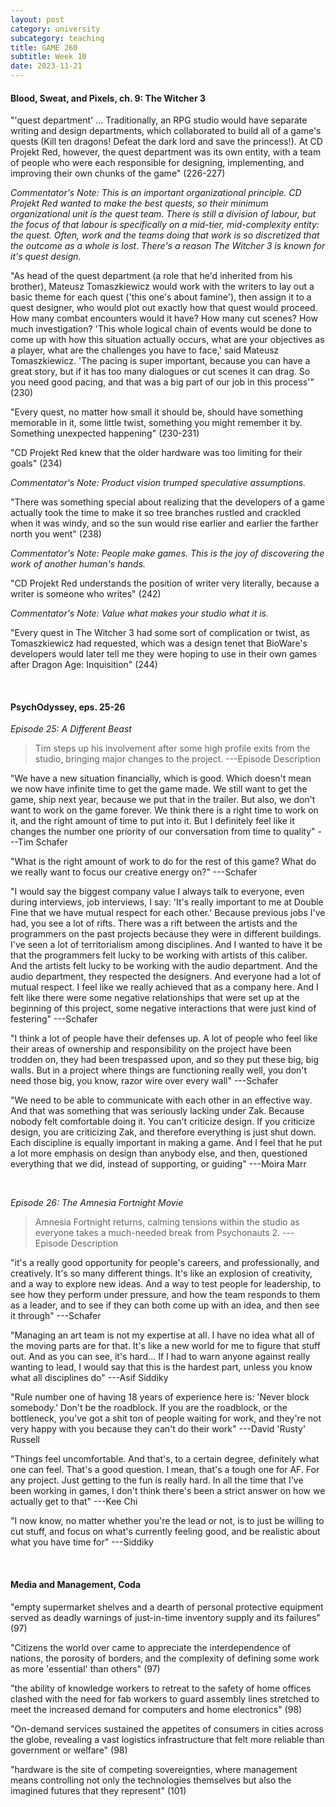 ```yaml
---
layout: post
category: university
subcategory: teaching
title: GAME 260
subtitle: Week 10
date: 2023-11-21
---
```


#### Blood, Sweat, and Pixels, ch. 9: The Witcher 3

"'quest department' ... Traditionally, an RPG studio would have separate writing and design departments, which collaborated to build all of a game's quests (Kill ten dragons! Defeat the dark lord and save the princess!). At CD Projekt Red, however, the quest department was its own entity, with a team of people who were each responsible for designing, implementing, and improving their own chunks of the game" (226-227)

*Commentator's Note: This is an important organizational principle. CD Projekt Red wanted to make the best quests, so their minimum organizational unit is the quest team. There is still a division of labour, but the focus of that labour is specifically on a mid-tier, mid-complexity entity: the quest. Often, work and the teams doing that work is so discretized that the outcome as a whole is lost. There's a reason The Witcher 3 is known for it's quest design.*

"As head of the quest department (a role that he'd inherited from his brother), Mateusz Tomaszkiewicz would work with the writers to lay out a basic theme for each quest ('this one's about famine'), then assign it to a quest designer, who would plot out exactly how that quest would proceed. How many combat encounters would it have? How many cut scenes? How much investigation? 'This whole logical chain of events would be done to come up with how this situation actually occurs, what are your objectives as a player, what are the challenges you have to face,' said Mateusz Tomaszkiewicz. 'The pacing is super important, because you can have a great story, but if it has too many dialogues or cut scenes it can drag. So you need good pacing, and that was a big part of our job in this process'" (230)

"Every quest, no matter how small it should be, should have something memorable in it, some little twist, something you might remember it by. Something unexpected happening" (230-231)

"CD Projekt Red knew that the older hardware was too limiting for their goals" (234)

*Commentator's Note: Product vision trumped speculative assumptions.*

"There was something special about realizing that the developers of a game actually took the time to make it so tree branches rustled and crackled when it was windy, and so the sun would rise earlier and earlier the farther north you went" (238)

*Commentator's Note: People make games. This is the joy of discovering the work of another human's hands.*

"CD Projekt Red understands the position of writer very literally, because a writer is someone who writes" (242)

*Commentator's Note: Value what makes your studio what it is.*

"Every quest in The Witcher 3 had some sort of complication or twist, as Tomaszkiewicz had requested, which was a design tenet that BioWare's developers would later tell me they were hoping to use in their own games after Dragon Age: Inquisition" (244)

<br>


#### PsychOdyssey, eps. 25-26

*Episode 25: A Different Beast*

> Tim steps up his involvement after some high profile exits from the studio, bringing major changes to the project. ---Episode Description

"We have a new situation financially, which is good. Which doesn't mean we now have infinite time to get the game made. We still want to get the game, ship next year, because we put that in the trailer. But also, we don't want to work on the game forever. We think there is a right time to work on it, and the right amount of time to put into it. But I definitely feel like it changes the number one priority of our conversation from time to quality" ---Tim Schafer

"What is the right amount of work to do for the rest of this game? What do we really want to focus our creative energy on?" ---Schafer

"I would say the biggest company value I always talk to everyone, even during interviews, job interviews, I say: 'It's really important to me at Double Fine that we have mutual respect for each other.' Because previous jobs I've had, you see a lot of rifts. There was a rift between the artists and the programmers on the past projects because they were in different buildings. I've seen a lot of territorialism among disciplines. And I wanted to have it be that the programmers felt lucky to be working with artists of this caliber. And the artists felt lucky to be working with the audio department. And the audio department, they respected the designers. And everyone had a lot of mutual respect. I feel like we really achieved that as a company here. And I felt like there were some negative relationships that were set up at the beginning of this project, some negative interactions that were just kind of festering" ---Schafer

"I think a lot of people have their defenses up. A lot of people who feel like their areas of ownership and responsibility on the project have been trodden on, they had been trespassed upon, and so they put these big, big walls. But in a project where things are functioning really well, you don't need those big, you know, razor wire over every wall" ---Schafer

"We need to be able to communicate with each other in an effective way. And that was something that was seriously lacking under Zak. Because nobody felt comfortable doing it. You can't criticize design. If you criticize design, you are criticizing Zak, and therefore everything is just shut down. Each discipline is equally important in making a game. And I feel that he put a lot more emphasis on design than anybody else, and then, questioned everything that we did, instead of supporting, or guiding" ---Moira Marr

<br>


*Episode 26: The Amnesia Fortnight Movie*

> Amnesia Fortnight returns, calming tensions within the studio as everyone takes a much-needed break from Psychonauts 2. ---Episode Description

"it's a really good opportunity for people's careers, and professionally, and creatively. It's so many different things. It's like an explosion of creativity, and a way to explore new ideas. And a way to test people for leadership, to see how they perform under pressure, and how the team responds to them as a leader, and to see if they can both come up with an idea, and then see it through" ---Schafer

"Managing an art team is not my expertise at all. I have no idea what all of the moving parts are for that. It's like a new world for me to figure that stuff out. And as you can see, it's hard... If I had to warn anyone against really wanting to lead, I would say that this is the hardest part, unless you know what all disciplines do" ---Asif Siddiky

"Rule number one of having 18 years of experience here is: 'Never block somebody.' Don't be the roadblock. If you are the roadblock, or the bottleneck, you've got a shit ton of people waiting for work, and they're not very happy with you because they can't do their work" ---David 'Rusty' Russell

"Things feel uncomfortable. And that's, to a certain degree, definitely what one can feel. That's a good question. I mean, that's a tough one for AF. For any project. Just getting to the fun is really hard. In all the time that I've been working in games, I don't think there's been a strict answer on how we actually get to that" ---Kee Chi

"I now know, no matter whether you're the lead or not, is to just be willing to cut stuff, and focus on what's currently feeling good, and be realistic about what you have time for" ---Siddiky

<br>


#### Media and Management, Coda

"empty supermarket shelves and a dearth of personal protective equipment served as deadly warnings of just-in-time inventory supply and its failures" (97)

"Citizens the world over came to appreciate the interdependence of nations, the porosity of borders, and the complexity of defining some work as more 'essential' than others" (97)

"the ability of knowledge workers to retreat to the safety of home offices clashed with the need for fab workers to guard assembly lines stretched to meet the increased demand for computers and home electronics" (98)

"On-demand services sustained the appetites of consumers in cities across the globe, revealing a vast logistics infrastructure that felt more reliable than government or welfare" (98)

"hardware is the site of competing sovereignties, where management means controlling not only the technologies themselves but also the imagined futures that they represent" (101)
